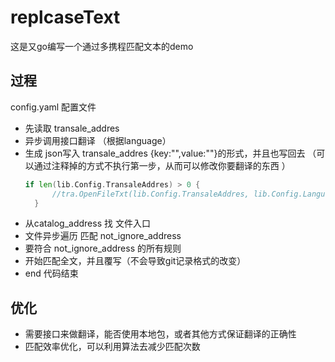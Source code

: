 # replcaseText
这是又go编写一个通过多携程匹配文本的demo
## 过程 
config.yaml 配置文件
+  先读取 transale_addres  
+  异步调用接口翻译 （根据language） 
+ 生成 json写入 transale_addres {key:"",value:""}的形式，并且也写回去
  （可以通过注释掉的方式不执行第一步，从而可以修改你要翻译的东西 ）
  ```go  mian.go
  if len(lib.Config.TransaleAddres) > 0 {
		//tra.OpenFileTxt(lib.Config.TransaleAddres, lib.Config.Language)
	}
  ```
+ 从catalog_address 找 文件入口  
+ 文件异步遍历 匹配 not_ignore_address  
+   要符合 not_ignore_address 的所有规则  
+ 开始匹配全文，并且覆写（不会导致git记录格式的改变）  
+ end 代码结束


## 优化 
+ 需要接口来做翻译，能否使用本地包，或者其他方式保证翻译的正确性
+ 匹配效率优化，可以利用算法去减少匹配次数

  
